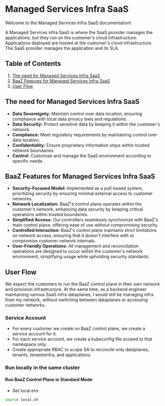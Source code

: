 # Managed Services Infra SaaS

Welcome to the Managed Services Infra SaaS documentation!

A Managed Services infra SaaS is where the SaaS provider manages the applications, but they run on the customer's cloud infrastructure. Applications deployed are hosted at the customer's cloud infrastructure. The SaaS provider manages the application and its SLA.

## Table of Contents

1. [The need for Managed Services Infra SaaS](#the-need-for-managed-services-infra-saas)
2. [BaaZ Features for Managed Services Infra SaaS](#baaz-features-for-managed-services-infra-saas)
3. [User Flow](#user-flow)

## The need for Managed Services Infra SaaS

- **Data Sovereignty:** Maintain control over data location, ensuring compliance with local data privacy laws and regulations.
- **Data Security:** Protect sensitive data by keeping it within the customer's network.
- **Compliance:** Meet regulatory requirements by maintaining control over data location.
- **Confidentiality:** Ensure proprietary information stays within trusted network boundaries.
- **Control:** Customize and manage the SaaS environment according to specific needs.

## BaaZ Features for Managed Services Infra SaaS

- **Security-Focused Model:** Implemented as a pull-based system, prioritizing security by ensuring minimal external access to customer networks.
- **Network Localization:** BaaZ's control plane operates within the customer's network, enhancing data security by keeping critical operations within trusted boundaries.
- **Simplified Access:** Our controllers seamlessly synchronize with BaaZ's main control plane, offering ease of use without compromising security.
- **Controlled Interaction:** BaaZ's control plane maintains strict limitations on network access, ensuring that it doesn't interfere with or compromise customer network internals.
- **User-Friendly Operations:** All management and reconciliation operations are designed to occur within the customer's network environment, simplifying usage while upholding security standards.

## User Flow

We expect the customers to run the BaaZ control plane in their own network and provision infrastructure. At the same time, as a backend engineer maintaining various SaaS infra dataplanes, I would still be managing infra from my network, without switching between dataplanes or accessing customer networks.

### Service Account

- For every customer we create on BaaZ control plane, we create a service account for it.
- For each service account, we create a kubeconfig file scoped to that namespace only.
- Create appropriate RBAC to scope SA to reconcile only dataplanes, tenants, tenantsinfra, and applications.

### Run locally in the same cluster

#### Run BaaZ Control Plane in Standard Mode
- Set local env
```sh
source local.sh
```